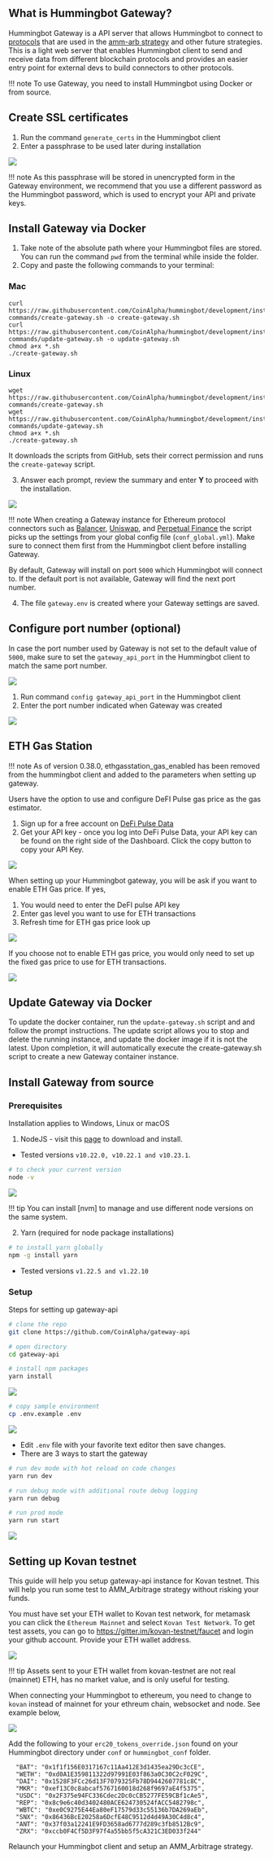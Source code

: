 ## What is Hummingbot Gateway?

Hummingbot Gateway is a API server that allows Hummingbot to connect to [protocols](/protocol-connectors/overview/) that are used in the [amm-arb strategy](/strategies/amm-arb/) and other future strategies. This is a light web server that enables Hummingbot client to send and receive data from different blockchain protocols and provides an easier entry point for external devs to build connectors to other protocols.

!!! note
    To use Gateway, you need to install Hummingbot using Docker or from source.

## Create SSL certificates

1. Run the command `generate_certs` in the Hummingbot client
2. Enter a passphrase to be used later during installation

![](/assets/img/generate-certs.gif)

!!! note
    As this passphrase will be stored in unencrypted form in the Gateway environment, we recommend that you use a different password as the Hummingbot password, which is used to encrypt your API and private keys.

## Install Gateway via Docker

1. Take note of the absolute path where your Hummingbot files are stored. You can run the command `pwd` from the terminal while inside the folder.
2. Copy and paste the following commands to your terminal:

### Mac

```Mac
curl https://raw.githubusercontent.com/CoinAlpha/hummingbot/development/installation/docker-commands/create-gateway.sh -o create-gateway.sh
curl https://raw.githubusercontent.com/CoinAlpha/hummingbot/development/installation/docker-commands/update-gateway.sh -o update-gateway.sh
chmod a+x *.sh
./create-gateway.sh
```

### Linux

```Linux
wget https://raw.githubusercontent.com/CoinAlpha/hummingbot/development/installation/docker-commands/create-gateway.sh
wget https://raw.githubusercontent.com/CoinAlpha/hummingbot/development/installation/docker-commands/update-gateway.sh
chmod a+x *.sh
./create-gateway.sh
```

It downloads the scripts from GitHub, sets their correct permission and runs the `create-gateway` script.

3. Answer each prompt, review the summary and enter **Y** to proceed with the installation.

![](/assets/img/gateway-2.gif)

!!! note
    When creating a Gateway instance for Ethereum protocol connectors such as [Balancer](/connectors/balancer), [Uniswap](/connectors/uniswap), and [Perpetual Finance](/protocol-connectors/perp-fi) the script picks up the settings from your global config file (`conf_global.yml`). Make sure to connect them first from the Hummingbot client before installing Gateway.

By default, Gateway will install on port `5000` which Hummingbot will connect to. If the default port is not available, Gateway will find the next port number.

4. The file `gateway.env` is created where your Gateway settings are saved.

## Configure port number (optional)

In case the port number used by Gateway is not set to the default value of `5000`, make sure to set the `gateway_api_port` in the Hummingbot client to match the same port number.

![](/assets/img/gateway-port-5001.png)

1. Run command `config gateway_api_port` in the Hummingbot client
2. Enter the port number indicated when Gateway was created

![](/assets/img/config-gateway-api-port.gif)

## ETH Gas Station

!!! note
    As of version 0.38.0, ethgasstation_gas_enabled has been removed from the hummingbot client and added to the parameters when setting up gateway.

Users have the option to use and configure DeFI Pulse gas price as the gas estimator.

1. Sign up for a free account on [DeFi Pulse Data](https://data.defipulse.com)
2. Get your API key - once you log into DeFi Pulse Data, your API key can be found on the right side of the Dashboard. Click the copy button to copy your API Key.

![](/assets/img/defipulse-2.png)

When setting up your Hummingbot gateway, you will be ask if you want to enable ETH Gas price. If yes,

1. You would need to enter the DeFI pulse API key
2. Enter gas level you want to use for ETH transactions
3. Refresh time for ETH gas price look up

![](/assets/img/ethgas-yes.png)

If you choose not to enable ETH gas price, you would only need to set up the fixed gas price to use for ETH transactions.

![](/assets/img/ethgas-no.png)

## Update Gateway via Docker

To update the docker container, run the `update-gateway.sh` script and and follow the prompt instructions. The update script allows you to stop and delete the running instance, and update the docker image if it is not the latest. Upon completion, it will automatically execute the create-gateway.sh script to create a new Gateway container instance.

## Install Gateway from source

### Prerequisites

Installation applies to Windows, Linux or macOS

1. NodeJS - visit this [page](https://docs.npmjs.com/downloading-and-installing-node-js-and-npm/) to download and install.

- Tested versions `v10.22.0, v10.22.1 and v10.23.1`.

```bash
# to check your current version
node -v
```

![](/assets/img/gw_version.gif)

!!! tip
    You can install [nvm] to manage and use different node versions on the same system.

2. Yarn (required for node package installations)

```bash
# to install yarn globally
npm -g install yarn
```

- Tested versions `v1.22.5 and v1.22.10`

### Setup

Steps for setting up gateway-api

```bash
# clone the repo
git clone https://github.com/CoinAlpha/gateway-api
```

```bash
# open directory
cd gateway-api
```

```bash
# install npm packages
yarn install
```

![](/assets/img/gw_yarn.gif)

```bash
# copy sample environment
cp .env.example .env
```

![](/assets/img/gw_env.gif)

- Edit `.env` file with your favorite text editor then save changes.
- There are 3 ways to start the gateway

```bash
# run dev mode with hot reload on code changes
yarn run dev
```

```bash
# run debug mode with additional route debug logging
yarn run debug
```

```bash
# run prod mode
yarn run start
```

![](/assets/img/gw_starting.gif)

## Setting up Kovan testnet

This guide will help you setup gateway-api instance for Kovan testnet. This will help you run some test to AMM_Arbitrage strategy without risking your funds.

You must have set your ETH wallet to Kovan test network, for metamask you can click the `Ethereum Mainnet` and select `Kovan Test Network`. To get test assets, you can go to https://gitter.im/kovan-testnet/faucet and login your github account. Provide your ETH wallet address.

![](/assets/img/kovan-metamask.PNG)

!!! tip
    Assets sent to your ETH wallet from kovan-testnet are not real (mainnet) ETH, has no market value, and is only useful for testing.

When connecting your Hummingbot to ethereum, you need to change to `kovan` instead of mainnet for your ethreum chain, websocket and node. See example below,

![](/assets/img/gateway-kovan.jpg)

Add the following to your `erc20_tokens_override.json` found on your Hummingbot directory under `conf` or `hummingbot_conf` folder.

```
  "BAT": "0x1f1f156E0317167c11Aa412E3d1435ea29Dc3cCE",
  "WETH": "0xd0A1E359811322d97991E03f863a0C30C2cF029C",
  "DAI": "0x1528F3FCc26d13F7079325Fb78D9442607781c8C",
  "MKR": "0xef13C0c8abcaf5767160018d268f9697aE4f5375",
  "USDC": "0x2F375e94FC336Cdec2Dc0cCB5277FE59CBf1cAe5",
  "REP": "0x8c9e6c40d3402480ACE624730524fACC5482798c",
  "WBTC": "0xe0C9275E44Ea80eF17579d33c55136b7DA269aEb",
  "SNX": "0x86436BcE20258a6DcfE48C9512d4d49A30C4d8c4",
  "ANT": "0x37f03a12241E9FD3658ad6777d289c3fb8512Bc9",
  "ZRX": "0xccb0F4Cf5D3F97f4a55bb5f5cA321C3ED033f244"
```

Relaunch your Hummingbot client and setup an AMM_Arbitrage strategy.
